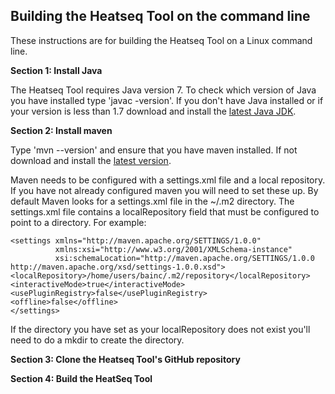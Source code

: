 Building the Heatseq Tool on the command line
-------------------------

These instructions are for building the Heatseq Tool on a Linux command line.

**Section 1: Install Java**

The Heatseq Tool requires Java version 7.  To check which version of Java you have installed type 'javac -version'.  If you don't have Java installed or if your version is less than 1.7 download and install the [latest Java JDK](http://www.oracle.com/technetwork/java/javase/downloads/jdk7-downloads-1880260.html).

**Section 2: Install maven**

Type 'mvn --version' and ensure that you have maven installed.  If not download and install the [latest version](http://maven.apache.org/download.cgi).

Maven needs to be configured with a settings.xml file and a local repository.  If you have not already configured maven you will need to set these up.  By default Maven looks for a settings.xml file in the ~/.m2 directory.  The settings.xml file contains a localRepository field that must be configured to point to a directory.  For example:

```
<settings xmlns="http://maven.apache.org/SETTINGS/1.0.0"
          xmlns:xsi="http://www.w3.org/2001/XMLSchema-instance"
          xsi:schemaLocation="http://maven.apache.org/SETTINGS/1.0.0 http://maven.apache.org/xsd/settings-1.0.0.xsd">
<localRepository>/home/users/bainc/.m2/repository</localRepository>
<interactiveMode>true</interactiveMode>
<usePluginRegistry>false</usePluginRegistry>
<offline>false</offline>
</settings>
```

If the directory you have set as your localRepository does not exist you'll need to do a mkdir to create the directory.

**Section 3: Clone the Heatseq Tool's GitHub repository**

**Section 4: Build the HeatSeq Tool**
